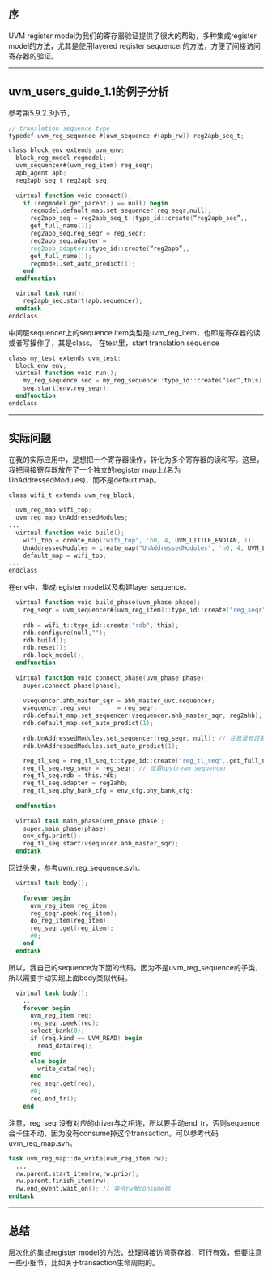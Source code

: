 ## 序

UVM register model为我们的寄存器验证提供了很大的帮助，多种集成register model的方法，尤其是使用layered register sequencer的方法，方便了间接访问寄存器的验证。

---

## uvm_users_guide_1.1的例子分析

参考第5.9.2.3小节，

```verilog
// translation sequence type
typedef uvm_reg_sequence #(uvm_sequence #(apb_rw)) reg2apb_seq_t;

class block_env extends uvm_env;
  block_reg_model regmodel;
  uvm_sequencer#(uvm_reg_item) reg_seqr;
  apb_agent apb;
  reg2apb_seq_t reg2apb_seq;
  
  virtual function void connect();
    if (regmodel.get_parent() == null) begin
      regmodel.default_map.set_sequencer(reg_seqr,null);
      reg2apb_seq = reg2apb_seq_t::type_id::create(“reg2apb_seq”,,
      get_full_name());
      reg2apb_seq.reg_seqr = reg_seqr;
      reg2apb_seq.adapter =
      reg2apb_adapter::type_id::create(“reg2apb”,,
      get_full_name());
      regmodel.set_auto_predict(1);
    end
  endfunction

  virtual task run();
    reg2apb_seq.start(apb.sequencer);
  endtask
endclass
```

中间层sequencer上的sequence item类型是uvm_reg_item，也即是寄存器的读或者写操作了，其是class。
在test里，start translation sequence
```verilog
class my_test extends uvm_test;
  block_env env;
  virtual function void run();
    my_reg_sequence seq = my_reg_sequence::type_id::create(“seq”,this);
    seq.start(env.reg_seqr);
  endfunction
endclass
```
---
## 实际问题
在我的实际应用中，是想把一个寄存器操作，转化为多个寄存器的读和写。这里，我把间接寄存器放在了一个独立的register map上(名为UnAddressedModules)，而不是default map。
```verilog
class wifi_t extends uvm_reg_block;
...
  uvm_reg_map wifi_top;
  uvm_reg_map UnAddressedModules;
...
  virtual function void build();
    wifi_top = create_map("wifi_top", 'h0, 4, UVM_LITTLE_ENDIAN, 1);
    UnAddressedModules = create_map("UnAddressedModules", 'h0, 4, UVM_LITTLE_ENDIAN, 1);
    default_map = wifi_top;
...    
endclass
```

在env中，集成register model以及构建layer sequence。
```verilog
  virtual function void build_phase(uvm_phase phase);
    reg_seqr = uvm_sequencer#(uvm_reg_item)::type_id::create("reg_seqr", this);
    
    rdb = wifi_t::type_id::create("rdb", this);
    rdb.configure(null,"");
    rdb.build();
    rdb.reset();
    rdb.lock_model();
  endfunction
  
  virtual function void connect_phase(uvm_phase phase);
    super.connect_phase(phase);
    
    vsequencer.ahb_master_sqr = ahb_master_uvc.sequencer;
    vsequencer.reg_seqr       = reg_seqr;
    rdb.default_map.set_sequencer(vsequencer.ahb_master_sqr, reg2ahb);
    rdb.default_map.set_auto_predict(1);
    
    rdb.UnAddressedModules.set_sequencer(reg_seqr, null); // 注意没有设置adapter
    rdb.UnAddressedModules.set_auto_predict(1);

    reg_tl_seq = reg_tl_seq_t::type_id::create("reg_tl_seq",,get_full_name());
    req_tl_seq.reg_seqr = reg_seqr; // 设置upstream sequencer
    req_tl_seq.rdb = this.rdb;
    req_tl_seq.adapter = reg2ahb;
    reg_tl_seq.phy_bank_cfg = env_cfg.phy_bank_cfg;
    
  endfunction
    
  virtual task main_phase(uvm_phase phase);
    super.main_phase(phase);
    env_cfg.print();
    reg_tl_seq.start(vsequncer.ahb_master_sqr);
  endtask
```

回过头来，参考uvm_reg_sequence.svh。
```verilog
  virtual task body();
    ...
    forever begin
      uvm_reg_item reg_item;
      reg_seqr.peek(reg_item);
      do_reg_item(reg_item);
      reg_seqr.get(reg_item);
      #0;
    end
  endtask
```

所以，我自己的sequence为下面的代码，因为不是uvm_reg_sequence的子类，所以需要手动实现上面body类似代码。
```verilog
  virtual task body();
    ...
    forever begin
      uvm_reg_item req;
      reg_seqr.peek(req);
      select_bank(0);
      if (req.kind == UVM_READ) begin
        read_data(req);
      end
      else begin
        write_data(req);
      end
      reg_seqr.get(req);
      #0;
      req.end_tr();
    end
```

注意，reg_seqr没有对应的driver与之相连，所以要手动end_tr，否则sequence会卡住不动，因为没有consume掉这个transaction。可以参考代码uvm_reg_map.svh。
```verilog
task uvm_reg_map::do_write(uvm_reg_item rw);
  ...
  rw.parent.start_item(rw,rw.prior);
  rw.parent.finish_item(rw);
  rw.end_event.wait_on(); // 等待rw被consume掉
endtask
```
---
## 总结
  层次化的集成register model的方法，处理间接访问寄存器，可行有效，但要注意一些小细节，比如关于transaction生命周期的。
